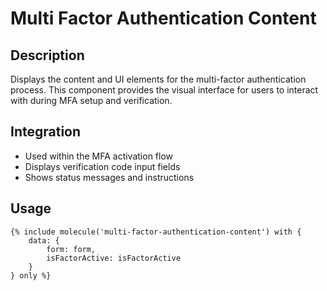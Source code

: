 # Multi Factor Authentication Content

## Description
Displays the content and UI elements for the multi-factor authentication process. This component provides the visual interface for users to interact with during MFA setup and verification.

## Integration
- Used within the MFA activation flow
- Displays verification code input fields
- Shows status messages and instructions

## Usage
```twig
{% include molecule('multi-factor-authentication-content') with {
    data: {
        form: form,
        isFactorActive: isFactorActive
    }
} only %}
```
